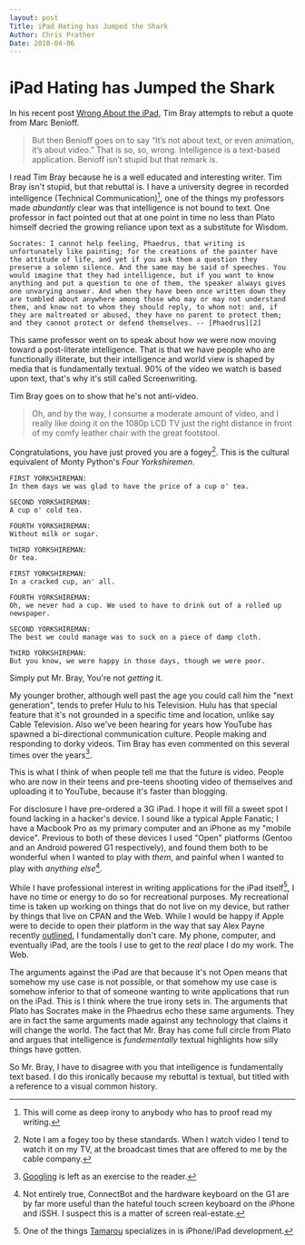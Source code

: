```yaml
---
layout: post
Title: iPad Hating has Jumped the Shark
Author: Chris Prather
Date: 2010-04-06
---
```


# iPad Hating has Jumped the Shark

In his recent post [Wrong About the iPad][1], Tim Bray attempts to rebut
a quote from Marc Benioff.

> But then Benioff goes on to say “It’s not about text, or even
> animation, it’s about video.” That is so, so, wrong. Intelligence is a
> text-based application. Benioff isn’t stupid but that remark is.

I read Tim Bray because he is a well educated and interesting writer.
Tim Bray isn't stupid, but that rebuttal is. I have a university degree
in recorded intelligence (Technical Communication)[^1], one of the
things my professors made *abundantly* clear was that intelligence is
not bound to text. One professor in fact pointed out that at one point
in time no less than Plato himself decried the growing reliance upon
text as a substitute for Wisdom.

    Socrates: I cannot help feeling, Phaedrus, that writing is
    unfortunately like painting; for the creations of the painter have
    the attitude of life, and yet if you ask them a question they
    preserve a solemn silence. And the same may be said of speeches. You
    would imagine that they had intelligence, but if you want to know
    anything and put a question to one of them, the speaker always gives
    one unvarying answer. And when they have been once written down they
    are tumbled about anywhere among those who may or may not understand
    them, and know not to whom they should reply, to whom not: and, if
    they are maltreated or abused, they have no parent to protect them;
    and they cannot protect or defend themselves. -- [Phaedrus][2]

This same professor went on to speak about how we were now moving toward
a post-literate intelligence. That is that we have people who are
functionally illiterate, but their intelligence and world view is shaped
by media that is fundamentally textual. 90% of the video we watch is
based upon text, that's why it's still called Screenwriting.

Tim Bray goes on to show that he's not anti-video.

> Oh, and by the way, I consume a moderate amount of video, and I really
> like doing it on the 1080p LCD TV just the right distance in front of
> my comfy leather chair with the great footstool.

Congratulations, you have just proved you are a fogey[^2]. This is the
cultural equivalent of Monty Python's _Four Yorkshiremen_.

    FIRST YORKSHIREMAN:
    In them days we was glad to have the price of a cup o' tea.
    
    SECOND YORKSHIREMAN:
    A cup o' cold tea.
    
    FOURTH YORKSHIREMAN:
    Without milk or sugar.
    
    THIRD YORKSHIREMAN:
    Or tea.
    
    FIRST YORKSHIREMAN:
    In a cracked cup, an' all.
    
    FOURTH YORKSHIREMAN:
    Oh, we never had a cup. We used to have to drink out of a rolled up
    newspaper.
    
    SECOND YORKSHIREMAN:
    The best we could manage was to suck on a piece of damp cloth.

    THIRD YORKSHIREMAN:
    But you know, we were happy in those days, though we were poor.

Simply put Mr. Bray, You're not *getting* it.

My younger brother, although well past the age you could call him the
"next generation", tends to prefer Hulu to his Television. Hulu has that
special feature that it's not grounded in a specific time and location,
unlike say Cable Television. Also we've been hearing for years how
YouTube has spawned a bi-directional communication culture. People
making and responding to dorky videos. Tim Bray has even commented on
this several times over the years[^3].

This is what I think of when people tell me that the future is video.
People who are now in their teens and pre-teens shooting video of
themselves and uploading it to YouTube, because it's faster than
blogging.

For disclosure I have pre-ordered a 3G iPad. I hope it will fill a sweet
spot I found lacking in a hacker's device. I sound like a typical Apple
Fanatic; I have a Macbook Pro as my primary computer and an iPhone as my
"mobile device". Previous to both of these devices I used "Open"
platforms (Gentoo and an Android powered G1 respectively), and found
them both to be wonderful when I wanted to play with *them*, and painful
when I wanted to play with *anything else*[^4].

While I have professional interest in writing applications for the iPad
itself[^5], I have no time or energy to do so for recreational purposes.
My recreational time is taken up working on things that do not live on
my device, but rather by things that live on CPAN and the Web. While I
would be happy if Apple were to decide to open their platform in the way
that say Alex Payne recently [outlined][5], I fundamentally don't care.
My phone, computer, and eventually iPad, are the tools I use to get to
the *real* place I do my work. The Web.

The arguments against the iPad are that because it's not Open means that
somehow my use case is not possible, or that somehow my use case is
somehow inferior to that of someone wanting to write applications that
run on the iPad. This is I think where the true irony sets in. The
arguments that Plato has Socrates make in the Phaedrus echo these same
arguments. They are in fact the same arguments made against any
technology that claims it will change the world. The fact that Mr. Bray
has come full circle from Plato and argues that intelligence is
*fundementally* textual highlights how silly things have gotten.

So Mr. Bray, I have to disagree with you that intelligence is
fundamentally text based. I do this ironically because my rebuttal is
textual, but titled with a reference to a visual common history.

[^1]: This will come as deep irony to anybody who has to proof read my writing.

[^2]: Note I am a fogey too by these standards. When I watch video I tend to watch it on my TV, at the broadcast times that are offered to me by the cable company.

[^3]: [Googling][3] is left as an exercise to the reader.

[^4]: Not entirely true, ConnectBot and the hardware keyboard on the G1 are by far more useful than the hateful touch screen keyboard on the iPhone and iSSH. I suspect this is a matter of screen real-estate.

[^5]: One of the things [Tamarou][4] specializes in is iPhone/iPad development.

[1]: http://www.tbray.org/ongoing/When/201x/2010/04/02/Wrong-About-the-iPad
[2]: http://classics.mit.edu/Plato/phaedrus.html
[3]: http://www.google.com/search?sourceid=chrome&ie=UTF-8&q=site:www.tbray.org+youtube
[4]: http://tamarou.com
[5]: http://al3x.net/2010/04/05/ipad-openness-moderates.html